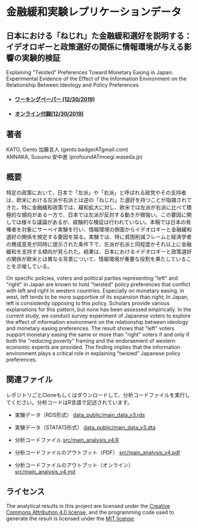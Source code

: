 # 金融緩和実験レプリケーションデータ

## 日本における「ねじれ」た金融緩和選好を説明する：イデオロギーと政策選好の関係に情報環境が与える影響の実験的検証

Explaining "Twisted" Preferences Toward Monetary Easing in Japan: Experimental Evidence of the Effect of the Information Environment on the Relationship Between Ideology and Policy Preferences

* #### [ワーキングペーパー (12/30/2019)](paper/Econ_Ideology_Paper_v4_2_all.pdf)
* #### [オンライン付録(12/30/2019)](paper/Econ_Ideology_Paper_v4_appendix.pdf)
<!-- * [ワーキングペーパー (9/6/2019)](paper/Econ_Ideology_Paper.pdf) -->

## 著者
KATO, Gento 加藤言人 (gento.badgerATgmail.com)<br>
ANNAKA, Susumu 安中進 (profoundATmoegi.waseda.jp)

## 概要
特定の政策において、日本で「左派」や「右派」と呼ばれる政党やその支持者は、欧米における左派や右派とは逆の「ねじれ」た選好を持つことが指摘されてきた。特に金融緩和政策では、緩和拡大に対し、欧米では左派が右派に比べて積極的な傾向がある一方で、日本では左派が反対する動きが根強い。この要因に関しては様々な議論があるが、経験的な検証は行われていない。本稿では日本の有権者を対象にサーベイ実験を行い、情報環境の側面からイデオロギーと金融緩和選好の関係を規定する要因を探る。実験では、特に貧困削減フレームと経済学者の賛成意見が同時に提示された条件下で、左派が右派と同程度かそれ以上に金融緩和を支持する傾向が見られた。結果は、日本におけるイデオロギーと政策選好の関係が欧米とは異なる背景について、情報環境が重要な役割を果たしていることを示唆している。

On specific policies, voters and political parties representing "left" and "right" in Japan are known to hold "twisted" policy preferences that conflict with left and right in western countries. Especially on monetary easing, in west, left tends to be more supportive of its expansion than right; In Japan, left is consistently opposing to this policy. Scholars provide various explanations for this pattern, but none has been assessed empirically. In the current study, we conduct survey experiment of Japanese voters to explore the effect of information environment on the relationship between ideology and monetary easing preferences. The result shows that "left" voters support monetary easing the same or more than "right" voters if and only if both the "reducing poverty" framing and the endorsement of western economic experts are provided. The finding implies that the information environment plays a critical role in explaining “twisted” Japanese policy preferences.

## 関連ファイル

レポジトリごとCloneもしくはダウンロードして、分析コードファイルを実行してください。分析コードはR言語で記述されています。

* 実験データ（RDS形式） [data_public/main_data_v3.rds](data_public/main_data_v1.rds)
* 実験データ（STATA13形式） [data_public/main_data_v3.dta](data_public/main_data_v1.dta)

* 分析コードファイル [src/main_analysis_v4.R](src/main_analysis.R)
* 分析コードファイルのアウトプット（PDF） [src/main_analysis_v4.pdf](src/main_analysis.pdf)
* 分析コードファイルのアウトプット（オンライン） [src/main_analysis_v4.md](src/main_analysis.md)

## ライセンス

The analytical results in this project are licensed under the [Creative Commons Attribution 4.0 license](https://choosealicense.com/licenses/cc-by-4.0/), and the programming code used to generate the result is licensed under the [MIT license](https://choosealicense.com/licenses/mit/).